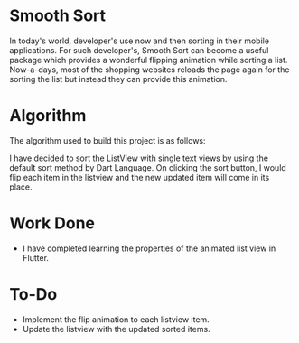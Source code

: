 
#  Smooth Sort
In today's world, developer's use now and then sorting in their mobile applications. For such developer's, Smooth Sort can become a useful package which provides a wonderful flipping animation while sorting a list. Now-a-days, most of the shopping websites reloads the page again for the sorting the list but instead they can provide this animation.

# Algorithm
The algorithm used to build this project is as follows:

I have decided to sort the ListView with single text views by using the default sort method by Dart Language. On clicking the sort button, I would flip each item in the listview and the new updated item will come in its place. 

# Work Done
* I have completed learning the properties of the animated list view in Flutter.

# To-Do
* Implement the flip animation to each listview item.
* Update the listview with the updated sorted items.

